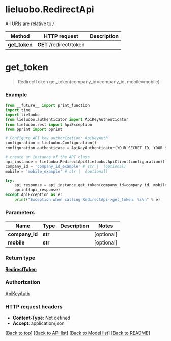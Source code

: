 # lieluobo.RedirectApi

All URIs are relative to */*

Method | HTTP request | Description
------------- | ------------- | -------------
[**get_token**](RedirectApi.md#get_token) | **GET** /redirect/token | 

# **get_token**
> RedirectToken get_token(company_id=company_id, mobile=mobile)



### Example
```python
from __future__ import print_function
import time
import lieluobo
from lieluobo.authenticator import ApiKeyAuthenticator
from lieluobo.rest import ApiException
from pprint import pprint

# Configure API key authorization: ApiKeyAuth
configuration = lieluobo.Configuration()
configuration.authenticate = ApiKeyAuthenticator(YOUR_SECRET_ID, YOUR_SECRET_KEY)

# create an instance of the API class
api_instance = lieluobo.RedirectApi(lieluobo.ApiClient(configuration))
company_id = 'company_id_example' # str |  (optional)
mobile = 'mobile_example' # str |  (optional)

try:
    api_response = api_instance.get_token(company_id=company_id, mobile=mobile)
    pprint(api_response)
except ApiException as e:
    print("Exception when calling RedirectApi->get_token: %s\n" % e)
```

### Parameters

Name | Type | Description  | Notes
------------- | ------------- | ------------- | -------------
 **company_id** | **str**|  | [optional] 
 **mobile** | **str**|  | [optional] 

### Return type

[**RedirectToken**](RedirectToken.md)

### Authorization

[ApiKeyAuth](../README.md#ApiKeyAuth)

### HTTP request headers

 - **Content-Type**: Not defined
 - **Accept**: application/json

[[Back to top]](#) [[Back to API list]](../README.md#documentation-for-api-endpoints) [[Back to Model list]](../README.md#documentation-for-models) [[Back to README]](../README.md)

